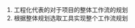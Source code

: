<!--
 * @Author       : ganbowen
 * @Date         : 2021-09-14 21:45:46
 * @LastEditors  : ganbowen
 * @LastEditTime : 2021-09-14 21:49:02
 * @Descripttion : 
-->
1. 工程化代表的对于项目的整体工作流的规划
2. 根据整体规划选取工具实现整个工作流规划